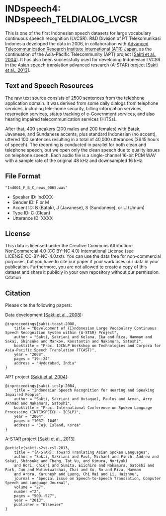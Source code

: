 # INDspeech4: INDspeech_TELDIALOG_LVCSR

This is one of the first Indonesian speech datasets for large vocabulary continuous speech recognition (LVCSR). R&D Division of PT Telekomunikasi Indonesia developed the data in 2006, in collaboration with [Advanced Telecommunication Research Institute International (ATR) Japan](https://www.atr.jp/), as the continuation of the Asia-Pacific Telecommunity (APT) project [[Sakti et al., 2004](https://www.isca-speech.org/archive_v0/interspeech_2004/i04_1037.html)]. It has also been successfully used for developing Indonesian LVCSR in 
 the Asian speech translation advanced research (A-STAR) project [[Sakti et al., 2013](https://www.sciencedirect.com/science/article/pii/S0885230811000404)].

## Text and Speech Resources

The raw text source consists of 2500 sentences from the telephone application domain. It was derived from some daily dialogs from telephone services, including tele-home security, billing information services, reservation services, status tracking of e-Government services, and also hearing impaired telecommunication services (HITSs).

After that, 400 speakers (200 males and 200 females) with Batak, Javanese, and Sundanese accents, plus standard Indonesian (no accent), uttered 100 sentences resulting in a total of 40,000 utterances (36.15 hours of speech). The recording is conducted in parallel for both clean and telephone speech, but we open only the clean speech due to quality issues on telephone speech. Each audio file is a single-channel 16-bit PCM WAV with a sample rate of the original 48 kHz and downsampled 16 kHz.

## File Format

```
"Ind001_F_B_C_news_0065.wav" 
```

- Speaker ID: IndXXX
- Gender ID: F or M
- Accent ID: B (Batak), J (Javanese), S (Sundanese), or U (Umum)
- Type ID: C (Clean) 
- Utterance ID: XXXX 

## License

This data is licensed under the Creative Commons Attribution-NonCommercial 4.0 (CC BY-NC 4.0) International License (see LICENSE_CC-BY-NC-4.0.txt).
You can use the data free for non-commercial purposes, but you have to cite our paper if your work uses our data in your publication. Furthermore, you are not allowed to create a copy of this dataset and share it publicly in your own repository without our permission.
Citation

## Citation

Please cite the following papers:

Data development [[Sakti et al., 2008](https://aclanthology.org/I08-8004/)]:

```
@inproceedings{sakti-tcast-2008,
    title = "Development of {I}ndonesian Large Vocabulary Continuous Speech Recognition System within {A-STAR} Project",
    author = "Sakti, Sakriani and Kelana, Eka and Riza, Hammam and Sakai, Shinsuke and Markov, Konstantin and Nakamura, Satoshi",
    booktitle = "Proc. IJCNLP Workshop on Technologies and Corpora for Asia-Pacific Speech Translation (TCAST)",
    year = "2008",
    pages = "19--24"
    address = "Hyderabad, India"
}
```

APT project [[Sakti et al, 2004](https://www.isca-speech.org/archive_v0/interspeech_2004/i04_1037.html)]:

```
@inproceedings{sakti-icslp-2004,
    title = "Indonesian Speech Recognition for Hearing and Speaking Impaired People",
    author = "Sakti, Sakriani and Hutagaol, Paulus and Arman, Arry Akhmad and Nakamura, Satoshi",
    booktitle = "Proc. International Conference on Spoken Language Processing (INTERSPEECH - ICSLP)",
    year = "2004",
    pages = "1037--1040"
    address = "Jeju Island, Korea"
}
```

A-STAR project [[Sakti et al., 2013](https://www.sciencedirect.com/science/article/pii/S0885230811000404)]
```
@article{sakti-s2st-csl-2013,
    title = "{A-STAR}: Toward Tranlating Asian Spoken Languages",
    author = "Sakti, Sakriani and Paul, Michael and Finch, Andrew and Sakai, Shinsuke and Thang, Tat Vu, and Kimura, Noriyuki 
    and Hori, Chiori and Sumita, Eiichiro and Nakamura, Satoshi and Park, Jun and Wutiwiwatchai, Chai and Xu, Bo and Riza, Hammam 
    and Arora, Karunesh and Luong, Chi Mai and Li, Haizhou",
    journal = "Special issue on Speech-to-Speech Translation, Computer Speech and Language Journal",
    volume = "27",
    number ="2",
    pages = "509--527",
    year = "2013",
    publisher = "Elsevier"
}
```
